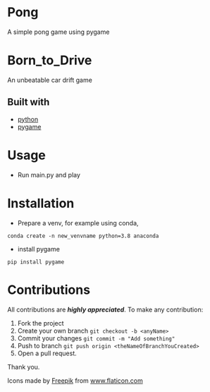 # Pong
A simple  pong game using pygame
# Born_to_Drive
 An unbeatable car drift game

## Built with
- [python](https://www.python.org/)
- [pygame](https://www.pygame.org/)
# Usage
- Run main.py and play


# Installation

- Prepare a venv,
for example using conda,

 `conda create -n new_venvname python=3.8 anaconda`
- install pygame

 `pip install pygame`
 
 # Contributions
 
 All contributions are ***highly appreciated***. To make any contribution:
 
 1. Fork the project
 2. Create your own branch `git checkout -b <anyName>`
 3. Commit your changes `git commit -m "Add something"`
 4. Push to branch `git push origin <theNameOfBranchYouCreated>`
 5. Open a pull request.
 
 Thank you.


Icons made by <a href="https://www.flaticon.com/authors/freepik" title="Freepik">Freepik</a> from <a href="https://www.flaticon.com/" title="Flaticon"> www.flaticon.com</a>
